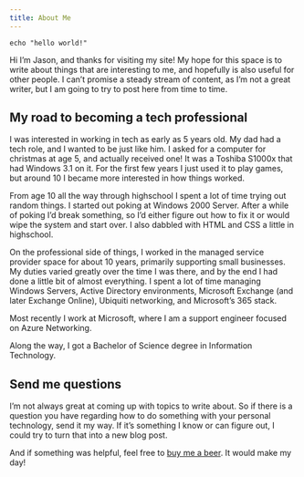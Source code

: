 ```yaml
---
title: About Me
---
```


```shell
echo "hello world!"
```

Hi I’m Jason, and thanks for visiting my site! My hope for this space is to write about things that are interesting to me, and hopefully is also useful for other people. I can’t promise a steady stream of content, as I’m not a great writer, but I am going to try to post here from time to time.

## My road to becoming a tech professional

I was interested in working in tech as early as 5 years old. My dad had a tech role, and I wanted to be just like him. I asked for a computer for christmas at age 5, and actually received one! It was a Toshiba S1000x that had Windows 3.1 on it. For the first few years I just used it to play games, but around 10 I became more interested in how things worked.

From age 10 all the way through highschool I spent a lot of time trying out random things. I started out poking at Windows 2000 Server. After a while of poking I’d break something, so I’d either figure out how to fix it or would wipe the system and start over. I also dabbled with HTML and CSS a little in highschool.

On the professional side of things, I worked in the managed service provider space for about 10 years, primarily supporting small businesses. My duties varied greatly over the time I was there, and by the end I had done a little bit of almost everything. I spent a lot of time managing Windows Servers, Active Directory environments, Microsoft Exchange (and later Exchange Online), Ubiquiti networking, and Microsoft’s 365 stack.

Most recently I work at Microsoft, where I am a support engineer focused on Azure Networking.

Along the way, I got a Bachelor of Science degree in Information Technology.

## Send me questions

I’m not always great at coming up with topics to write about. So if there is a question you have regarding how to do something with your personal technology, send it my way. If it’s something I know or can figure out, I could try to turn that into a new blog post.

And if something was helpful, feel free to [buy me a beer](https://coff.ee/jasontenpenny). It would make my day!

